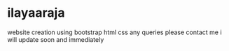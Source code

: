 # ilayaaraja
website creation using  bootstrap html css
any queries please contact me i will update soon and immediately
